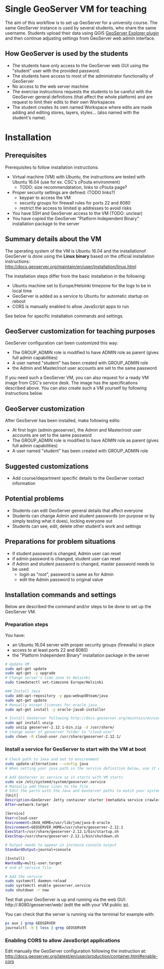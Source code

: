 # Single GeoServer VM for teaching
The aim of this workflow is to set up GeoServer for a university course. The same GeoServer instance is used by several students, who share the same username. Students upload their data using QGIS [GeoServer Explorer plugin](https://plugins.qgis.org/plugins/geoserverexplorer/) and then continue adjusting settings from GeoServer web admin interface.

## How GeoServer is used by the students
- The students have only access to the GeoServer web GUI using the "student" user with the provided password.
- The students have access to most of the administrator functionality of GeoServer
- No access to the web server machine
- The exercise instructions requests the students to be careful with the GeoServer general definitions (that affect the whole platform) and are request to limit their edits to their own Workspaces
- The student creates its own named Workspace where edits are made adding and editing stores, layers, styles... (also named with the student's name).

# Installation
## Prerequisites
Prerequisites to follow installation instructions:
- Virtual machine (VM) with Ubuntu, the instructions are tested with Ubuntu 16.04 (use for ex. CSC's cPouta environment)
  - TODO: size recommendatation, links to cPouta page?
- Proper security settings are defined: (TODO links?)
  - keypair to access the VM
  - security groups for firewall rules for ports 22 and 8080
  - restrict the access to limited ip addresses to avoid risks
- You have SSH and GeoServer access to the VM (TODO: unclear)
- You have copied the GeoServer "Platform Independent Binary" installation package to the server

## Summary details about the VM

The operating system of the VM is Ubuntu 16.04 and the installationof GeoServer is done using the **Linux binary** based on the official installation instructions:
http://docs.geoserver.org/maintain/en/user/installation/linux.html

The installation steps differ from the basic installation in the following:
- Ubuntu machine set to Europe/Helsinki timezone for the logs to be in local time
- GeoServer is added as a service to Ubuntu for automatic startup on reboot
- CORS is manually enabled to allow JavaScript apps to run

See below for specific installation commands and settings.

## GeoServer customization for teaching purposes
GeoServer configuration can been customized this way:
- The GROUP_ADMIN role is modified to have ADMIN role as parent (gives full admin capabilities)
- A user named "student" has been created with GROUP_ADMIN role
- the Admin and Master/root user accounts are set to the same password

If you need such a GeoServer VM, you can also request for a ready VM image from CSC's service desk. The image has the specifications described above. You can also create such a VM yourself by following instructions below.


## GeoServer customization
After GeoServer has been installed, make following edits:
- At first login (admin:geoserver), the Admin and Master/root user accounts are set to the same password <course-admin-password>
- The GROUP_ADMIN role is modified to have ADMIN role as parent (gives full admin capabilities)
- A user named "student" has been created with GROUP_ADMIN role

## Suggested customizations
- Add course/department specific details to the GeoServer contact information

## Potential problems
- Students can edit GeoServer general details that affect everyone
- Students can change Admin and student passwords (on purpose or by simply testing what it does), locking everyone out
- Students can see, edit, delete other student's work and settings

## Preparations for problem situations
- if student password is changed, Admin user can reset
- if admin password is changed, student user can reset
- if Admin and student password is changed, master password needs to be used
  - login as "root", password is same as for Admin
  - edit the Admin password to original value


## Installation commands and settings
Below are described the command and/or steps to be done to set up the GeoServer VM.

### Preparation steps
You have:
- an Ubuntu 16.04 server with proper security groups (firewalls) in place
- access to at least ports 22 and 8080)
- the "Platform Independent Binary" installation package in the server
````bash
# Update VM
sudo apt-get update
sudo apt-get -y upgrade
# Change server's time zone to Helsinki
sudo timedatectl set-timezone Europe/Helsinki

### Install Java
sudo add-apt-repository -y ppa:webupd8team/java
sudo apt-get update
# Manually accept licenses for oracle java
sudo apt-get install -y oracle-java8-installer

# Install GeoServer following http://docs.geoserver.org/maintain/en/user/installation/linux.html
sudo apt install unzip
sudo unzip geoserver-2.12.1-bin.zip -d /usr/share/
# change owner of geoserver folder to "cloud-user"
sudo chown -R cloud-user /usr/share/geoserver-2.12.1/
````

### Install a service for GeoServer to start with the VM at boot
````bash
# Check path to Java and set to environment
sudo update-alternatives --config java
# When setting your java path in the service definition below, use it without the "/jre/bin/java" part

# Add GeoServer as service so it starts with VM starts
sudo vim /etc/systemd/system/geoserver.service
# Manually add these lines to the file
# Edit the parts with the Java and GeoServer paths to match your system
[Unit]
Description=GeoServer Jetty container starter (metadata service crawler)
After=network.target

[Service]
User=cloud-user
Environment=JAVA_HOME=/usr/lib/jvm/java-8-oracle
Environment=GEOSERVER_HOME=/usr/share/geoserver-2.12.1
ExecStart=/usr/share/geoserver-2.12.1/bin/startup.sh
ExecStop=/usr/share/geoserver-2.12.1/bin/shutdown.sh

# Output needs to appear in instance console output
StandardOutput=journal+console

[Install]
WantedBy=multi-user.target
# end of service file

# Add the service
sudo systemctl daemon-reload
sudo systemctl enable geoserver.service
sudo shutdown -r now
````
Test that your GeoServer is up and running via the web GUI: http://<vm-public-ip>:8080/geoserver/web/ (edit the <vm-public-ip> with your VM public ip).

You can check that the server is running via the terminal for example with:
````bash
ps aux | grep GEOSERVER
journalctl -b | less | grep GEOSERVER
````

### Enabling CORS to allow JavaScript applications
Edit manually the GeoServer configuration following the instruction at: http://docs.geoserver.org/latest/en/user/production/container.html#enable-cors

````
